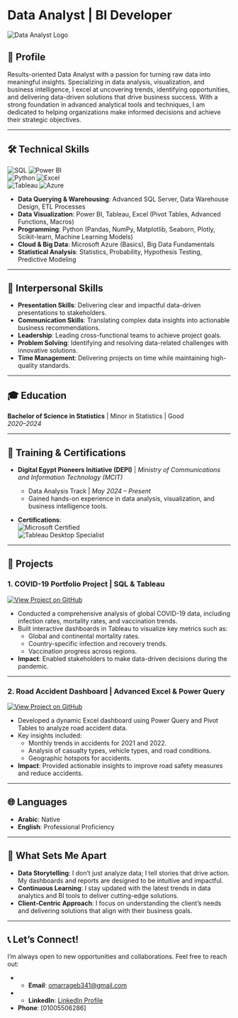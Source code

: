 # Data Analyst | BI Developer  
![Data Analyst Logo](https://img.icons8.com/color/48/000000/data-configuration.png) 

## 👤 Profile  
Results-oriented Data Analyst with a passion for turning raw data into meaningful insights. Specializing in data analysis, visualization, and business intelligence, I excel at uncovering trends, identifying opportunities, and delivering data-driven solutions that drive business success. With a strong foundation in advanced analytical tools and techniques, I am dedicated to helping organizations make informed decisions and achieve their strategic objectives.  

---

## 🛠️ **Technical Skills**  
![SQL](https://img.shields.io/badge/SQL-Advanced-blue)  ![Power BI](https://img.shields.io/badge/Power_BI-Expert-orange)  
![Python](https://img.shields.io/badge/Python-Advanced-yellowgreen)  ![Excel](https://img.shields.io/badge/Excel-Advanced-green)  
![Tableau](https://img.shields.io/badge/Tableau-Intermediate-blueviolet)  ![Azure](https://img.shields.io/badge/Azure-Basics-lightblue)  

- **Data Querying & Warehousing**: Advanced SQL Server, Data Warehouse Design, ETL Processes  
- **Data Visualization**: Power BI, Tableau, Excel (Pivot Tables, Advanced Functions, Macros)  
- **Programming**: Python (Pandas, NumPy, Matplotlib, Seaborn, Plotly, Scikit-learn, Machine Learning Models)  
- **Cloud & Big Data**: Microsoft Azure (Basics), Big Data Fundamentals  
- **Statistical Analysis**: Statistics, Probability, Hypothesis Testing, Predictive Modeling  

---

## 🌟 **Interpersonal Skills**  
- **Presentation Skills**: Delivering clear and impactful data-driven presentations to stakeholders.  
- **Communication Skills**: Translating complex data insights into actionable business recommendations.  
- **Leadership**: Leading cross-functional teams to achieve project goals.  
- **Problem Solving**: Identifying and resolving data-related challenges with innovative solutions.  
- **Time Management**: Delivering projects on time while maintaining high-quality standards.  

---

## 🎓 **Education**  
**Bachelor of Science in Statistics** | Minor in Statistics | Good  
*2020–2024*  

---

## 📜 **Training & Certifications**  
- **Digital Egypt Pioneers Initiative (DEPI)** | *Ministry of Communications and Information Technology (MCIT)*  
  - Data Analysis Track | *May 2024 – Present*  
  - Gained hands-on experience in data analysis, visualization, and business intelligence tools.  

- **Certifications**:  
  ![Microsoft Certified](https://img.shields.io/badge/Microsoft_Certified-Data_Analyst_Associate-blue)  
  ![Tableau Desktop Specialist](https://img.shields.io/badge/Tableau_Desktop_Specialist-Intermediate-orange)  

---

## 💼 **Projects**  

### **1. COVID-19 Portfolio Project | SQL & Tableau**  
[![View Project on GitHub](https://img.shields.io/badge/GitHub-View_Project-blue)](https://github.com/OmarRagab7/Covid19_project)  
- Conducted a comprehensive analysis of global COVID-19 data, including infection rates, mortality rates, and vaccination trends.  
- Built interactive dashboards in Tableau to visualize key metrics such as:  
  - Global and continental mortality rates.  
  - Country-specific infection and recovery trends.  
  - Vaccination progress across regions.  
- **Impact**: Enabled stakeholders to make data-driven decisions during the pandemic.  

---

### **2. Road Accident Dashboard | Advanced Excel & Power Query**  
[![View Project on GitHub](https://img.shields.io/badge/GitHub-View_Project-blue)](https://github.com/OmarRagab7/Data_Analysis_Dashboard)  
- Developed a dynamic Excel dashboard using Power Query and Pivot Tables to analyze road accident data.  
- Key insights included:  
  - Monthly trends in accidents for 2021 and 2022.  
  - Analysis of casualty types, vehicle types, and road conditions.  
  - Geographic hotspots for accidents.  
- **Impact**: Provided actionable insights to improve road safety measures and reduce accidents.  

---

## 🌐 **Languages**  
- **Arabic**: Native  
- **English**: Professional Proficiency  

---

## 🚀 **What Sets Me Apart**  
- **Data Storytelling**: I don’t just analyze data; I tell stories that drive action. My dashboards and reports are designed to be intuitive and impactful.  
- **Continuous Learning**: I stay updated with the latest trends in data analytics and BI tools to deliver cutting-edge solutions.  
- **Client-Centric Approach**: I focus on understanding the client’s needs and delivering solutions that align with their business goals.  

---

## 📞 **Let’s Connect!**  
I’m always open to new opportunities and collaborations. Feel free to reach out:  
- - **Email**: [omarrageb341@gmail.com](mailto:omarrageb341@gmail.com)
- - **LinkedIn**: [LinkedIn Profile](https://www.linkedin.com/in/omar-rageb)
- **Phone**: [01005506286]  
 
